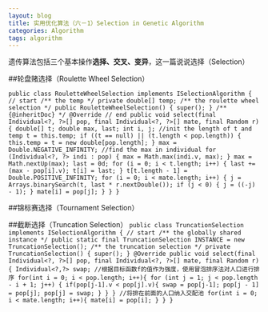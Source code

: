 ```yaml
---
layout: blog
title: 实用优化算法（六－1）Selection in Genetic Algorithm
categories: Algorithm
tags: algorithm
---
```

遗传算法包括三个基本操作**选择、交叉、变异**，这一篇说说选择（Selection）

##轮盘赌选择（Roulette Wheel Selection）

`public class RouletteWheelSelection implements ISelectionAlgorithm { // start
  /** the temp */
  private double[] temp;
  /** the roulette wheel selection */
  public RouletteWheelSelection() {
    super();
  }
  /** {@inheritDoc} */
  @Override
  // end
  public void select(final Individual<?, ?>[] pop, final Individual<?, ?>[] mate, final Random r){
  double[] t;
    double max, last;
    int i, j;
    //init the length of t and temp
    t = this.temp;
    if ((t == null) || (t.length < pop.length)) {
      this.temp = t = new double[pop.length];
    }
    max = Double.NEGATIVE_INFINITY;
    //find the max in individual
    for (Individual<?, ?> indi : pop) {
      max = Math.max(indi.v, max);
    }
    max = Math.nextUp(max);
    last = 0d;
    for (i = 0; i < t.length; i++) {
      last += (max - pop[i].v);
      t[i] = last;
    }
    t[t.length - 1] = Double.POSITIVE_INFINITY;
    for (i = 0; i < mate.length; i++) {
      j = Arrays.binarySearch(t, last * r.nextDouble());
      if (j < 0) {
        j = ((-j) - 1);
      }
      mate[i] = pop[j];
    }
  }
}`

##锦标赛选择（Tournament Selection）
`
`

##截断选择（Truncation Selection）
`public class TruncationSelection implements ISelectionAlgorithm { // start
  /** the globally shared instance */
  public static final TruncationSelection INSTANCE = new TruncationSelection();
  /** the truncation selection */
  private TruncationSelection() {
    super();
  }
  @Override
  public void select(final Individual<?, ?>[] pop, final Individual<?, ?>[] mate, final Random r) {
	  Individual<?,?> swap;
	  //根据目标函数f的值作为强度，使用冒泡排序法对人口进行排序
	  for(int i = 0; i < pop.length; i++){
		  for (int j = 1; j < pop.length - i + 1; j++) {
			  if(pop[j-1].v < pop[j].v){
				  swap = pop[j-1];
				  pop[j - 1] = pop[j];
				  pop[j] = swap;
			  }
		  }
	  }
	  //将排在前面的人口纳入交配池
	  for(int i = 0; i < mate.length; i++){
		  mate[i] = pop[i];
	  }
  }
}`
